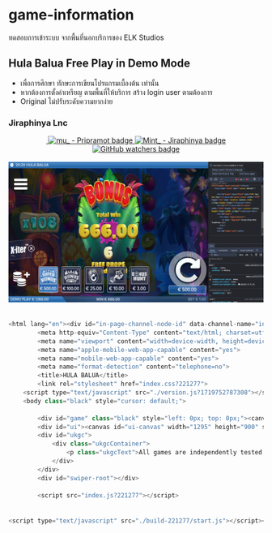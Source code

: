 # game-information
ทดสอบการเข้าระบบ จากพื้นที่นอกบริการของ ELK Studios

## Hula Balua Free Play in Demo Mode
- เพื่อการศึกษา ทักษะการเขียนโปรแกรมเบื้องต้น เท่านั้น
- หากต้องการตั้งค่าเหรียญ ตามพื้นที่ให้บริการ สร้าง login user ตามต้องการ
- Original ไม่ปรับระดับความยากง่าย
### Jiraphinya Lnc

<div align="center">
  <a aria-label="Join the community on Slack" href="https://mtify.hashnode.dev">
    <img alt="" src="https://img.shields.io/badge/i_studio_hashnode-blue?link=https%3A%2F%2Fmtify.hashnode.dev">
  </a>
  <a href="#">
    <img src="https://img.shields.io/badge/Github-Pripramot-blue?logo=ankermake&logoColor=blue" alt="mu_ - Pripramot badge">
  </a>
  <a href="https://github.com/ai-jiraphinya">
    <img src="https://img.shields.io/badge/Mint_-Jiraphinya-blue?link=https%3A%2F%2Fgithub.com%2Fai-jiraphinya" alt="Mint_ - Jiraphinya badge">
  </a>
  <a href="https://github.com/pripramot/pripramot/watchers">
    <img src="https://img.shields.io/github/watchers/pripramot/pripramot" alt="GitHub watchers badge">
  </a>
</div>
<br
<div align="center">
  <a href="https://static-stage.contentmedia.eu/ecf3/index.html?gameid=10199&operatorid=44&currency=EUR&mode=demo&device=desktop&gamename=hulabalua&language=en_gb&xdm=1&capi=https%3A%2F%2Fgc5-stage.contentmedia.eu%2Fcapi&papi=https%3A%2F%2Fpapi-stage.contentmedia.eu">
  <img src="https://github.com/pripramot/game-information/blob/main/HULA%20BALUA%20-%20Google%20Chrome%2030_6_2567%2020_29_52.png" alt="ELK" />
  </a>
</div>


```js

<html lang="en"><div id="in-page-channel-node-id" data-channel-name="in_page_channel_LH974l"></div><head>
		<meta http-equiv="Content-Type" content="text/html; charset=utf-8">
		<meta name="viewport" content="width=device-width, height=device-height, initial-scale=1, minimum-scale=1.0, maximum-scale=1.0, minimal-ui">
		<meta name="apple-mobile-web-app-capable" content="yes">
		<meta name="mobile-web-app-capable" content="yes">
		<meta name="format-detection" content="telephone=no">
		<title>HULA BALUA</title>
		<link rel="stylesheet" href="index.css?221277">
	<script type="text/javascript" src="./version.js?1719752787308"></script><script type="text/javascript" src="../ecf3/build-221277/ecf3.js"></script><script type="text/javascript" src="../hulabalua/version.js?1719752788657" id="versionScript"></script><script type="text/javascript" src="../hulabalua/build-203225/game.js"></script><link rel="apple-touch-icon" href="../hulabalua/build-203225/apple_touch_icon.png"></head>
	<body class="black" style="cursor: default;">
		
		<div id="game" class="black" style="left: 0px; top: 0px;"><canvas id="game-canvas" width="1295" height="916" style="position: relative; width: 1178px; height: 833px;"></canvas></div>
		<div id="ui"><canvas id="ui-canvas" width="1295" height="900" style="position: relative; height: 833px; width: 1178px;"></canvas></div>
		<div id="ukgc">
			<div class="ukgcContainer">
				<p class="ukgcText">All games are independently tested and verified. We are licenced by the UK Gambling Commission. The game is not regulated by Alderney Gambling Control Commission. AGCC is not obligated to act upon complaints.</p>
			</div>
		</div>
		<div id="swiper-root"></div>
		
		<script src="index.js?221277"></script>
	

<script type="text/javascript" src="./build-221277/start.js"></script></body></html>

```
